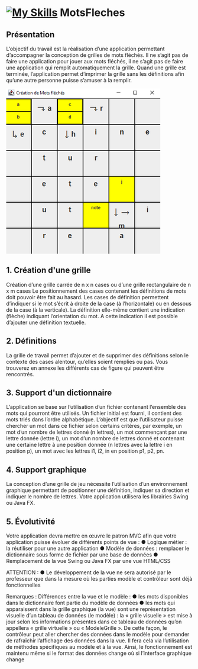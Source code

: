 

# [![My Skills](https://skills.thijs.gg/icons?i=java)](https://skills.thijs.gg) MotsFleches

## Présentation

L’objectif du travail est la réalisation d’une application permettant d’accompagner la conception de
grilles de mots fléchés. Il ne s’agit pas de faire une application pour jouer aux mots fléchés, il ne s’agit
pas de faire une application qui remplit automatiquement la grille.
Quand une grille est terminée, l’application permet d’imprimer la grille sans les définitions afin qu’une
autre personne puisse s’amuser à la remplir.

![MotsFleches](/img/motfleches.png)

## 1. Création d'une grille 

Création d’une grille carrée de n x n cases ou d’une grille rectangulaire de n x m cases
Le positionnement des cases contenant les définitions de mots doit pouvoir être fait au hasard. Les
cases de définition permettent d’indiquer si le mot s’écrit à droite de la case (à l’horizontale) ou en
dessous de la case (à la verticale). La définition elle-même contient une indication (flèche) indiquant
l’orientation du mot. A cette indication il est possible d’ajouter une définition textuelle.

## 2. Définitions

La grille de travail permet d’ajouter et de supprimer des définitions selon le contexte des cases alentour,
qu’elles soient remplies ou pas. Vous trouverez en annexe les différents cas de figure qui peuvent être
rencontrés.

## 3. Support d'un dictionnaire

L’application se base sur l’utilisation d’un fichier contenant l’ensemble des mots qui pourront être
utilisés. Un fichier initial est fourni, il contient des mots triés dans l’ordre alphabétique. L’objectif est
que l’utilisateur puisse chercher un mot dans ce fichier selon certains critères, par exemple, un mot d’un
nombre de lettres donné (n lettres), un mot commençant par une lettre donnée (lettre i), un mot d’un
nombre de lettres donné et contenant une certaine lettre à une position donnée (n lettres avec la lettre
i en position p), un mot avec les lettres i1, i2, in en position p1, p2, pn.

## 4. Support graphique

La conception d’une grille de jeu nécessite l’utilisation d’un environnement graphique permettant de
positionner une définition, indiquer sa direction et indiquer le nombre de lettres.
Votre application utilisera les librairies Swing ou Java FX.

## 5. Évolutivité

Votre application devra mettre en œuvre le patron MVC afin que votre application puisse évoluer de
différents points de vue :
    ● Logique métier : la réutiliser pour une autre application
    ● Modèle de données : remplacer le dictionnaire sous forme de fichier par une base de données
    ● Remplacement de la vue Swing ou Java FX par une vue HTML/CSS

ATTENTION :
    ● Le développement de la vue ne sera autorisé par le professeur que dans la mesure où les parties
    modèle et contrôleur sont déjà fonctionnelles
    
Remarques : Différences entre la vue et le modèle :
    ● les mots disponibles dans le dictionnaire font partie du modèle de données
    ● les mots qui apparaissent dans la grille graphique (la vue) sont une représentation visuelle d’un
    tableau de données (le modèle) : la « grille visuelle » est mise à jour selon les informations
    présentes dans ce tableau de données qu’on appellera « grille virtuelle » ou « ModeleGrille ». De
    cette façon, le contrôleur peut aller chercher des données dans le modèle pour demander de
    rafraîchir l’affichage des données dans la vue. Il fera cela via l’utilisation de méthodes spécifiques
    au modèle et à la vue. Ainsi, le fonctionnement est maintenu même si le format des données
    change où si l’interface graphique change
